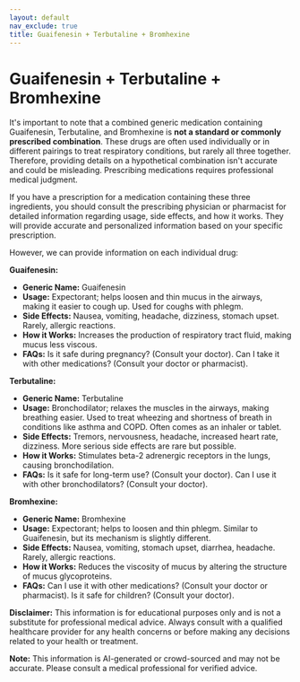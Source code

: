 ```yaml
---
layout: default
nav_exclude: true
title: Guaifenesin + Terbutaline + Bromhexine
---
```


# Guaifenesin + Terbutaline + Bromhexine

It's important to note that a combined generic medication containing Guaifenesin, Terbutaline, and Bromhexine is **not a standard or commonly prescribed combination**.  These drugs are often used individually or in different pairings to treat respiratory conditions, but rarely all three together.  Therefore, providing details on a hypothetical combination isn't accurate and could be misleading.  Prescribing medications requires professional medical judgment.

If you have a prescription for a medication containing these three ingredients, you should consult the prescribing physician or pharmacist for detailed information regarding usage, side effects, and how it works. They will provide accurate and personalized information based on your specific prescription.


However, we can provide information on each individual drug:

**Guaifenesin:**

* **Generic Name:** Guaifenesin
* **Usage:** Expectorant; helps loosen and thin mucus in the airways, making it easier to cough up.  Used for coughs with phlegm.
* **Side Effects:** Nausea, vomiting, headache, dizziness, stomach upset.  Rarely, allergic reactions.
* **How it Works:** Increases the production of respiratory tract fluid, making mucus less viscous.
* **FAQs:**  Is it safe during pregnancy? (Consult your doctor).  Can I take it with other medications? (Consult your doctor or pharmacist).


**Terbutaline:**

* **Generic Name:** Terbutaline
* **Usage:** Bronchodilator; relaxes the muscles in the airways, making breathing easier. Used to treat wheezing and shortness of breath in conditions like asthma and COPD.  Often comes as an inhaler or tablet.
* **Side Effects:** Tremors, nervousness, headache, increased heart rate, dizziness.  More serious side effects are rare but possible.
* **How it Works:** Stimulates beta-2 adrenergic receptors in the lungs, causing bronchodilation.
* **FAQs:**  Is it safe for long-term use? (Consult your doctor).  Can I use it with other bronchodilators? (Consult your doctor).


**Bromhexine:**

* **Generic Name:** Bromhexine
* **Usage:** Expectorant; helps to loosen and thin phlegm.  Similar to Guaifenesin, but its mechanism is slightly different.
* **Side Effects:** Nausea, vomiting, stomach upset, diarrhea, headache.  Rarely, allergic reactions.
* **How it Works:** Reduces the viscosity of mucus by altering the structure of mucus glycoproteins.
* **FAQs:**  Can I use it with other medications? (Consult your doctor or pharmacist).  Is it safe for children? (Consult your doctor).


**Disclaimer:** This information is for educational purposes only and is not a substitute for professional medical advice. Always consult with a qualified healthcare provider for any health concerns or before making any decisions related to your health or treatment.


**Note:** This information is AI-generated or crowd-sourced and may not be accurate. Please consult a medical professional for verified advice.